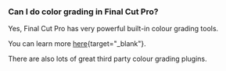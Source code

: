 ### Can I do color grading in Final Cut Pro?

Yes, Final Cut Pro has very powerful built-in colour grading tools.

You can learn more [here](https://support.apple.com/en-au/guide/final-cut-pro/ver761ca98b/mac){target="_blank"}.

There are also lots of great third party colour grading plugins.
